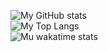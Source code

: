 ![My GitHub stats](https://mido-readme-stats.vercel.app/api?username=Midorina&count_private=true&show_icons=true&theme=ayu-mirage)  
![My Top Langs](https://mido-readme-stats.vercel.app/api/top-langs/?username=Midorina&theme=ayu-mirage)  
![Mu wakatime stats](https://mido-readme-stats.vercel.app/api/wakatime?username=Midorina&theme=ayu-mirage)
